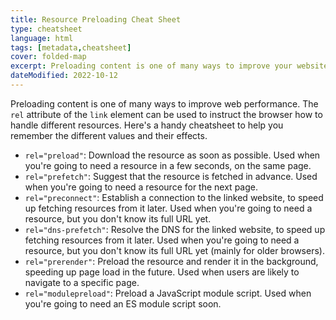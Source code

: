 ```yaml
---
title: Resource Preloading Cheat Sheet
type: cheatsheet
language: html
tags: [metadata,cheatsheet]
cover: folded-map
excerpt: Preloading content is one of many ways to improve your website's performance.
dateModified: 2022-10-12
---
```


Preloading content is one of many ways to improve web performance. The `rel` attribute of the `link` element can be used to instruct the browser how to handle different resources. Here's a handy cheatsheet to help you remember the different values and their effects.

- `rel="preload"`: Download the resource as soon as possible. Used when you're going to need a resource in a few seconds, on the same page.
- `rel="prefetch"`: Suggest that the resource is fetched in advance. Used when you're going to need a resource for the next page.
- `rel="preconnect"`: Establish a connection to the linked website, to speed up fetching resources from it later. Used when you're going to need a resource, but you don't know its full URL yet.
- `rel="dns-prefetch"`: Resolve the DNS for the linked website, to speed up fetching resources from it later. Used when you're going to need a resource, but you don't know its full URL yet (mainly for older browsers).
- `rel="prerender"`: Preload the resource and render it in the background, speeding up page load in the future. Used when users are likely to navigate to a specific page.
- `rel="modulepreload"`: Preload a JavaScript module script. Used when you're going to need an ES module script soon.
